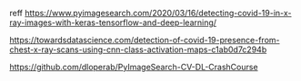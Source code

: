 reff
https://www.pyimagesearch.com/2020/03/16/detecting-covid-19-in-x-ray-images-with-keras-tensorflow-and-deep-learning/

https://towardsdatascience.com/detection-of-covid-19-presence-from-chest-x-ray-scans-using-cnn-class-activation-maps-c1ab0d7c294b


https://github.com/dloperab/PyImageSearch-CV-DL-CrashCourse
